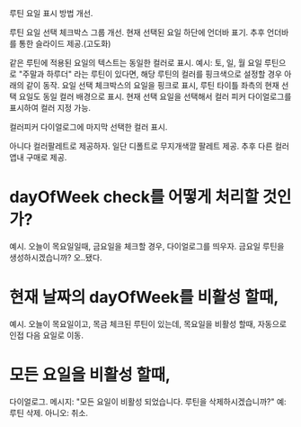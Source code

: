 루틴 요일 표시 방법 개선.

루틴 요일 선택 체크박스 그룹 개선.
현재 선택된 요일 하단에 언더바 표기.
추후 언더바를 통한 슬라이드 제공.(고도화)

같은 루틴에 적용된 요일의 텍스트는 동일한 컬러로 표시.
예시: 토, 일, 월 요일 루틴으로 "주말과 하루더" 라는 루틴이 있다면,
해당 루틴의 컬러를 핑크색으로 설정할 경우 아래의 같이 동작.
요일 선택 체크박스의 요일을 핑크로 표시,
루틴 타이틀 좌측의 현재 선택 요일도 동일 컬러 배경으로 표시.
현재 선택 요일을 선택해서 컬러 피커 다이얼로그를 표시하여 컬러 지정 가능.

컬러피커 다이얼로그에 마지막 선택한 컬러 표시.

아니다 컬러팔레트로 제공하자.
일단 디폴트로 무지개색깔 팔레트 제공.
추후 다른 컬러 앱내 구매로 제공.

# dayOfWeek check를 어떻게 처리할 것인가?
예시.
오늘이 목요일일때, 금요일을 체크할 경우,
다이얼로그를 띄우자.
금요일 루틴을 생성하시겠습니까?
오..됐다.

# 현재 날짜의 dayOfWeek를 비활성 할때,
예시.
오늘이 목요일이고, 목금 체크된 루틴이 있는데,
목요일을 비활성 할때,
자동으로 인접 다음 요일로 이동.

# 모든 요일을 비활성 할때,
다이얼로그.
메시지:
"모든 요일이 비활성 되었습니다. 루틴을 삭제하시겠습니까?"
예: 
루틴 삭제.
아니오: 
취소.